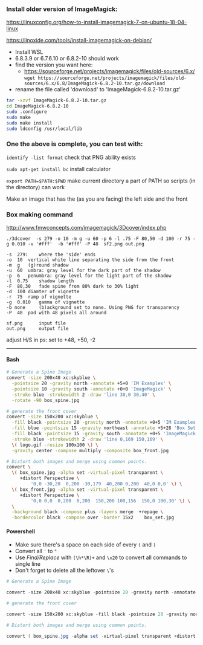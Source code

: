 ### Install older version of ImageMagick: 

https://linuxconfig.org/how-to-install-imagemagick-7-on-ubuntu-18-04-linux

https://linoxide.com/tools/install-imagemagick-on-debian/


- Install WSL
- 6.8.3.9 or 6.7.6.10 or 6.8.2-10 should work
- find the version you want here: 
  - https://sourceforge.net/projects/imagemagick/files/old-sources/6.x/
```wget https://sourceforge.net/projects/imagemagick/files/old-sources/6.x/6.8/ImageMagick-6.8.2-10.tar.gz/download```
- rename the file called 'download' to 'ImageMagick-6.8.2-10.tar.gz'

```bash
tar -xzvf ImageMagick-6.8.2-10.tar.gz
cd ImageMagick-6.8.2-10
sudo .configure
sudo make
sudo make install
sudo ldconfig /usr/local/lib
```

### One the above is complete, you can test with:

```identify -list format``` check that PNG ability exists

```sudo apt-get install bc``` install calculator

```export PATH=$PATH:$PWD``` make current directory a part of PATH so scripts (in the directory) can work
	
Make an image that has the (as you are facing) the left side and the front


### Box making command

http://www.fmwconcepts.com/imagemagick/3Dcover/index.php


```./3dcover  -s 279 -o 10 -m g -u 60 -p 6 -l .75 -F 80,50 -d 100 -r 75 -g 0.010 -v '#fff'  -b '#fff' -P 48  sf2.png out.png```
```
-s 	279: 	where the 'side' ends
-o	10	vertical white line separating the side from the front
-m	g	(g)round shadow
-u	60	umbra: gray level for the dark part	of the shadow
-p	6	penumbra: gray level for the light part of the shadow
-l	0.75	shadow length
-F	80,30	fade spine from 80% dark to 30% light 			
-d 	100	diamter of vignette
-r	75	ramp of vignette
-g	0.010	gamma of vignette
-b none		(b)ackground set to none. Using PNG for transparency
-P	48	pad with 48 pixels all around

sf.png		input file
out.png		output file
```



adjust H/S in ps: set to +48, +50, -2



***
#### Bash
```bash
# Generate a Spine Image
convert -size 200x40 xc:skyblue \
  -pointsize 20 -gravity north -annotate +5+0 'IM Examples' \
  -pointsize 10 -gravity south -annotate +0+0 'ImageMagick' \
  -stroke blue -strokewidth 2 -draw 'line 30,0 30,40' \
  -rotate -90 box_spine.jpg

# generate the front cover
convert -size 150x200 xc:skyblue \
  -fill black -pointsize 20 -gravity north -annotate +0+5 'IM Examples' \
  -fill blue -pointsize 15 -gravity northeast -annotate +5+28 'Box Set' \
  -fill black -pointsize 15 -gravity south -annotate +0+5 'ImageMagick' \
  -stroke blue -strokewidth 2 -draw 'line 0,169 150,169' \
  \( logo.gif -resize 100x100 \) \
  -gravity center -compose multiply -composite box_front.jpg

# Distort both images and merge using common points.
convert \
  \( box_spine.jpg -alpha set -virtual-pixel transparent \
     +distort Perspective \
         '0,0 -30,20  0,200 -30,179  40,200 0,200  40,0 0,0' \) \
  \( box_front.jpg -alpha set -virtual-pixel transparent \
     +distort Perspective \
         '0,0 0,0  0,200  0,200  150,200 100,156  150,0 100,30' \) \
  \
  -background black -compose plus -layers merge  +repage \
  -bordercolor black -compose over -border 15x2    box_set.jpg
 ```
 
 #### Powershell
 
 - Make sure there's a space on each side of every ```(``` and ```)```
 - Convert all ```'``` to ```"```
 - Use *Find/Replace* with  ```(\h*\R)+``` and ```\x20``` to convert all commands to single line
 - Don't forget to delete all the leftover ```\```'s
  
 ```powershell
# Generate a Spine Image

convert -size 200x40 xc:skyblue -pointsize 20 -gravity north -annotate +5+0 "IM Examples" -pointsize 10 -gravity south -annotate +0+0 "ImageMagick" -stroke blue -strokewidth 2 -draw "line 30,0 30,40" -rotate -90 box_spine.jpg

# generate the front cover
 
convert -size 150x200 xc:skyblue -fill black -pointsize 20 -gravity north -annotate +0+5 "IM Examples" -fill blue -pointsize 15 -gravity northeast -annotate +5+28 "Box Set" -fill black -pointsize 15 -gravity south -annotate +0+5 "ImageMagick" -stroke blue -strokewidth 2 -draw "line 0,169 150,169" ( rect10.png -resize 100x100 ) -gravity center -compose multiply -composite box_front.jpg

# Distort both images and merge using common points.

convert ( box_spine.jpg -alpha set -virtual-pixel transparent +distort Perspective "0,0 -30,20  0,200 -30,179  40,200 0,200  40,0 0,0" ) ( box_front.jpg -alpha set -virtual-pixel transparent +distort Perspective "0,0 0,0  0,200  0,200  150,200 100,156  150,0 100,30" )  -background black -compose plus -layers merge  +repage -bordercolor black -compose over -border 15x2 box_set.jpg
 
 
